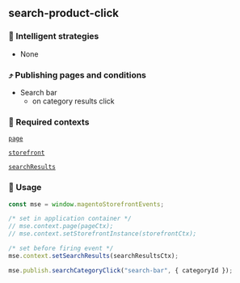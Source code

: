 ## search-product-click

### 🤖 Intelligent strategies

-   None

### ⤴️ Publishing pages and conditions

-   Search bar
    -   on category results click

### 🛄 Required contexts

[`page`](./example-contexts/mock-page-context.md)

[`storefront`](./example-contexts/mock-storefront-context.md)

[`searchResults`](./example-contexts/mock-search-results-context.md)

### 🔧 Usage

```javascript
const mse = window.magentoStorefrontEvents;

/* set in application container */
// mse.context.page(pageCtx);
// mse.context.setStorefrontInstance(storefrontCtx);

/* set before firing event */
mse.context.setSearchResults(searchResultsCtx);

mse.publish.searchCategoryClick("search-bar", { categoryId });
```
